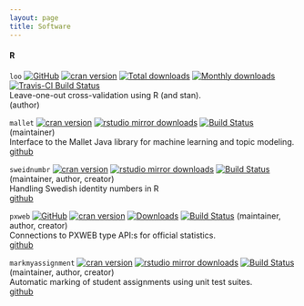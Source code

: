 ```yaml
---
layout: page
title: Software
---
```


#### R

`loo` [![GitHub](https://d33wubrfki0l68.cloudfront.net/57b49d06f9d21448da7139f8f6a1addb9942b720/4f69a/images/users/github.svg)](https://github.com/stan-dev/loo) [![cran version](http://www.r-pkg.org/badges/version/loo)](http://cran.rstudio.com/web/packages/loo)
[![Total downloads](http://cranlogs.r-pkg.org/badges/grand-total/loo)](https://cran.r-project.org/web/packages/loo) [![Monthly downloads](https://cranlogs.r-pkg.org/badges/loo?color=blue)](https://cran.r-project.org/web/packages/loo) 
[![Travis-CI Build Status](https://travis-ci.org/stan-dev/loo.svg?branch=master)](https://travis-ci.org/stan-dev/loo) <br/>
Leave-one-out cross-validation using R (and stan).<br/>
(author) <br/>

`mallet` [![cran version](http://www.r-pkg.org/badges/version/mallet)](http://cran.rstudio.com/web/packages/mallet)
[![rstudio mirror downloads](http://cranlogs.r-pkg.org/badges/grand-total/mallet)](https://github.com/metacran/cranlogs.app) [![Build Status](https://travis-ci.org/MansMeg/RMallet.svg?branch=master)](https://travis-ci.org/MansMeg/RMallet) (maintainer) <br/>
Interface to the Mallet Java library for machine learning and topic modeling. <br/>
[github](https://github.com/MansMeg/Rmallet)


`sweidnumbr` [![cran version](http://www.r-pkg.org/badges/version/sweidnumbr)](http://cran.rstudio.com/web/packages/sweidnumbr)  [![rstudio mirror downloads](http://cranlogs.r-pkg.org/badges/grand-total/sweidnumbr)](https://github.com/metacran/cranlogs.app) [![Build Status](https://travis-ci.org/rOpenGov/sweidnumbr.svg?branch=master)](https://travis-ci.org/rOpenGov/sweidnumbr) (maintainer, author, creator) <br/>
Handling Swedish identity numbers in R <br/>
[github](https://github.com/ropengov/sweidnumbr)


`pxweb` [![GitHub](https://d33wubrfki0l68.cloudfront.net/57b49d06f9d21448da7139f8f6a1addb9942b720/4f69a/images/users/github.svg)](https://github.com/rOpenGov/pxweb) [![cran version](http://www.r-pkg.org/badges/version/pxweb)](http://cran.rstudio.com/web/packages/pxweb)
[![Downloads](http://cranlogs.r-pkg.org/badges/pxweb)](https://cran.r-project.org/package=pxweb) [![Build Status](https://travis-ci.org/rOpenGov/pxweb.svg?branch=master)](https://travis-ci.org/rOpenGov/pxweb) (maintainer, author, creator) <br/>
Connections to PXWEB type API:s for official statistics.<br/>
[github](https://github.com/ropengov/pxweb)


`markmyassignment` [![cran version](http://www.r-pkg.org/badges/version/markmyassignment)](http://cran.rstudio.com/web/packages/markmyassignment) [![rstudio mirror downloads](http://cranlogs.r-pkg.org/badges/grand-total/markmyassignment)](https://github.com/metacran/cranlogs.app) [![Build Status](https://travis-ci.org/MansMeg/markmyassignment.svg?branch=master)](https://travis-ci.org/MansMeg/markmyassignment) (maintainer, author, creator) <br/>
Automatic marking of student assignments using unit test suites.<br/>
[github](https://github.com/MansMeg/markmyassignment)
